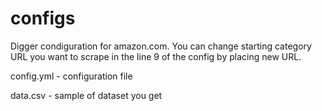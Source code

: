 # configs
Digger condiguration for amazon.com. You can change starting category URL you want to scrape in the line 9 of the config by placing new URL.

config.yml - configuration file

data.csv - sample of dataset you get
